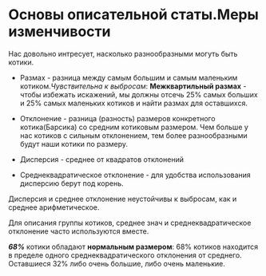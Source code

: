 # Основы описательной статы.Меры изменчивости

Нас довольно интресует, насколько разнообразными могуть быть котики.

* Размах - разница между самым большим и самым маленьким котиком.*Чувствительна к выбросам*: **Межквартильный размах** - чтобы избежать искажений, мы должны отсечь 25% самых больших и 25% самых маленьких котиков и найти размах для оставшихся.
* Отклонение - разница (разность) размеров конкретного котика(Барсика) со средним котиковым размером. 
Чем больше у нас котиков с сильным отклонением, тем более разнообразными будут наши котики по размеру. 

* Дисперсия - среднее от квадратов отклонений

* Среднеквадратическое отклонение - для удобства использования дисперсию берут под корень.

Дисперсия и среднее отклонение неустойчивы к выбросам, как и среднее арифметическое.

Для описания группы котиков, среднее знач и среднеквадратическое отклонение часто используются вместе.

***68%*** котики обладают **нормальным размером**: 68% котиков находится в пределе одного среднеквадратического отклонения от среднего. Оставшиеся 32% либо очень большие, либо очень маленькие. 